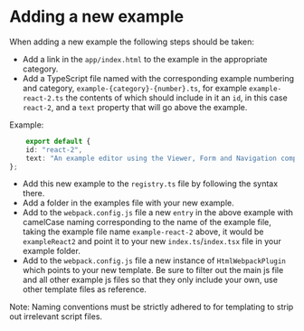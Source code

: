 # Adding a new example

When adding a new example the following steps should be taken:
- Add a link in the `app/index.html` to the example in the appropriate category.
- Add a TypeScript file named with the corresponding example numbering and category, `example-{category}-{number}.ts`, for example `example-react-2.ts` the contents of which should include in it an `id`, in this case `react-2`, and a `text` property that will go above the example.

Example:
```typescript
    export default {
    id: "react-2",
    text: "An example editor using the Viewer, Form and Navigation components.",
};
```

- Add this new example to the `registry.ts` file by following the syntax there.
- Add a folder in the examples file with your new example.
- Add to the `webpack.config.js` file a new `entry` in the above example with camelCase naming corresponding to the name of the example file, taking the example file name `example-react-2` above, it would be `exampleReact2` and point it to your new `index.ts`/`index.tsx` file in your example folder.
- Add to the `webpack.config.js` file a new instance of `HtmlWebpackPlugin` which points to your new template. Be sure to filter out the main js file and all other example js files so that they only include your own, use other template files as reference.

Note: Naming conventions must be strictly adhered to for templating to strip out irrelevant script files.
